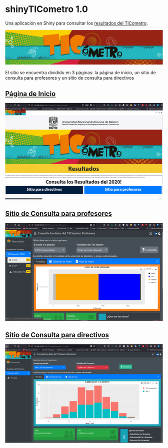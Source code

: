 # shinyTICometro 1.0

Una aplicación en Shiny para consultar los [resultados del TICometro](https://educatic.unam.mx/publicaciones/informes-ticometro.html).

![el logo del ticometro](https://github.com/dar4datascience/shinyTICometro/blob/main/ShinyApps/TICometro_Landing/www/logo_ticometro.jpg "logo-del-ticometro")

El sitio se encuentra dividido en 3 páginas: la página de inicio, un sitio de consulta para profesores y un sitio de consulta para directivos

## [Página de Inicio](http://132.248.10.243:3838/El-Duque/TICometro_Landing/)

![landingPageTicometro](https://github.com/dar4datascience/shinyTICometro/blob/main/snapshots_of_project/landingPage.png)

## [Sitio de Consulta para profesores](http://132.248.10.243:3838/El-Duque/Profes_TICometro/)

![sitioConsultaProfesores](https://github.com/dar4datascience/shinyTICometro/blob/main/snapshots_of_project/sitioProfesores.png)

## [Sitio de Consulta para directivos](http://132.248.10.243:3838/El-Duque/Directivos_TICometro/)

![sitioConsultaDirectivos](https://github.com/dar4datascience/shinyTICometro/blob/main/snapshots_of_project/sitioDirectivos.png)
